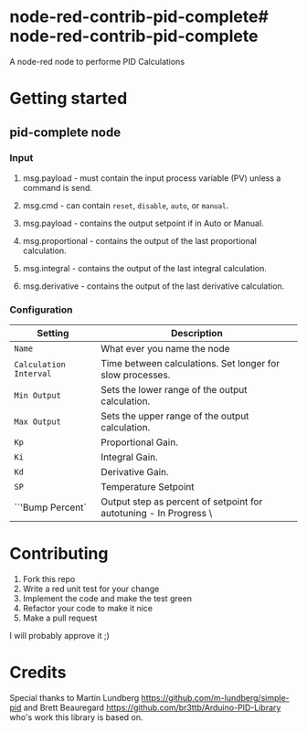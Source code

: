 # node-red-contrib-pid-complete# node-red-contrib-pid-complete

A node-red node to performe PID Calculations

# Getting started

## pid-complete node

### Input

1. msg.payload - must contain the input process variable (PV) unless a command is send.
2. msg.cmd - can contain `reset`, `disable`, `auto`, or `manual`.

1. msg.payload - contains the output setpoint if in Auto or Manual.
2. msg.proportional - contains the output of the last proportional calculation.
3. msg.integral - contains the output of the last integral calculation.
4. msg.derivative - contains the output of the last derivative calculation.

### Configuration

| Setting                  | Description                                                                  |
| ------------------------ | -----------------------------------------------------------------------------|
| `Name`                   | What ever you name the node                                                  |
| `Calculation Interval`   | Time between calculations. Set longer for slow processes.                    |
| `Min Output`            | Sets the lower range of the output calculation.                              |
| `Max Output`             | Sets the upper range of the output calculation.                              |
| `Kp`                     | Proportional Gain.                                                           |
| `Ki`                     | Integral Gain.                                                               |
| `Kd`                     | Derivative Gain.                                                             |
| `SP`                     | Temperature Setpoint                                                         |   |
| ``'Bump Percent`           | Output step as percent of setpoint for autotuning - In Progress              \


# Contributing

1. Fork this repo
2. Write a red unit test for your change
3. Implement the code and make the test green
4. Refactor your code to make it nice
5. Make a pull request

I will probably approve it ;)

# Credits

Special thanks to Martin Lundberg https://github.com/m-lundberg/simple-pid and Brett Beauregard https://github.com/br3ttb/Arduino-PID-Library who's work this library is based on.
